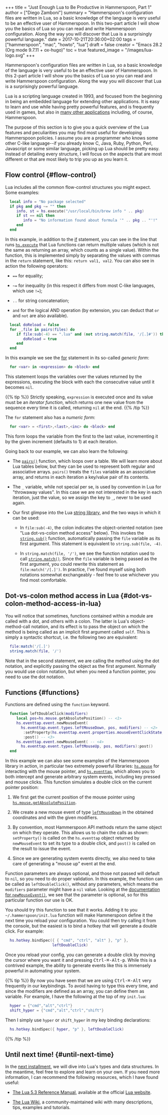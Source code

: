 +++
title = "Just Enough Lua to Be Productive in Hammerspoon, Part 1"
author = ["Diego Zamboni"]
summary = "Hammerspoon's configuration files are written in Lua, so a basic knowledge of the language is very useful to be an effective user of Hammerspoon. In this two-part article I will show you the basics of Lua so you can read and write Hammerspoon configuration. Along the way you will discover that Lua is a surprisingly powerful language."
date = 2017-10-21T20:36:00+02:00
tags = ["hammerspoon", "mac", "howto", "lua"]
draft = false
creator = "Emacs 28.2 (Org mode 9.7.11 + ox-hugo)"
toc = true
featured_image = "/images/lua-logo.svg"
+++

Hammerspoon's configuration files are written in Lua, so a basic knowledge of the language is very useful to be an effective user of Hammerspoon. In this 2-part article I will show you the basics of Lua so you can read and write Hammerspoon configuration. Along the way you will discover that Lua is a surprisingly powerful language.

Lua is a scripting language created in 1993, and focused from the beginning in being an embedded language for extending other applications. It is easy to learn and use while having pretty powerful features, and is frequently used in games, but also in [many other applications](https://en.wikipedia.org/wiki/List_of_applications_using_Lua) including, of course, Hammerspoon.

The purpose of this section is to give you a quick overview of the Lua features and peculiarities you may find most useful for developing Hammerspoon policies. I assume you are a programmer who knows some other C-like language--if you already know C, Java, Ruby, Python, Perl, Javascript or some similar language, picking up Lua should be pretty easy. Instead of detailing every structure, I will focus on the aspects that are most different or that are most likely to trip you up as you learn it.


## Flow control {#flow-control}

Lua includes all the common flow-control structures you might expect.  Some examples:

```lua
  local info = "No package selected"
  if pkg and pkg ~= "" then
     info, st = hs.execute("/usr/local/bin/brew info " .. pkg)
     if st == nil then
        info = "No information found about formula '" .. pkg .. "'!"
     end
  end
```

In this example, in addition to the [if](https://www.lua.org/manual/5.3/manual.html#3.3.4) statement, you can see in the line that runs [`hs.execute`](https://www.hammerspoon.org/docs/hs#execute) that Lua functions can return multiple values (which is not the same as returning an array, which counts as a single value). Within the function, this is implemented simply by separating the values with commas in the `return` statement, like this: `return val1, val2`. You can also see in action the following operators:

-   `==` for equality;

-   `~=` for inequality (in this respect it differs from most C-like languages, which use `!=`);

-   `..` for string concatenation;

-   `and` for the logical AND operation (by extension, you can deduct that `or` and `not` are also available).

<!--listend-->

```lua
  local doReload = false
  for _,file in pairs(files) do
     if file:sub(-4) == ".lua" and (not string.match(file, '/[.]#')) then
        doReload = true
     end
  end
```

In this example we see the [for](https://www.lua.org/manual/5.3/manual.html#3.3.5) statement in its so-called _generic form_:

```lua
  for <var> in <expression> do <block> end
```

This statement loops the variables over the values returned by the expressions, executing the block with each the consecutive value until it becomes `nil`.

{{% tip %}}
Strictly speaking, `expression` is executed once and its value must be an _iterator function_, which returns one new value from the sequence every time it is called, returning `nil` at the end.
{{% /tip %}}

The `for` statement also has a _numeric form_:

```lua
  for <var> = <first>,<last>,<inc> do <block> end
```

This form loops the variable from the first to the last value, incrementing it by the given increment (defaults to 1) at each iteration.

Going back to our example, we can also learn the following:

-   The [`pairs()`](https://www.lua.org/manual/5.3/manual.html#pdf-pairs) function, which loops over a table. We will learn more about Lua tables below, but they can be used to represent both regular and associative arrays. `pairs()` treats the `files` variable as an associative array, and returns in each iteration a key/value pair of its contents.

-   The `_` variable, while not special per se, is used by convention in Lua for "throwaway values". In this case we are not interested in the key in each iteration, just the value, so we assign the key to `_`, never to be used again.

-   Our first glimpse into the Lua [string library](https://www.lua.org/manual/5.3/manual.html#6.4), and the two ways in which it can be used:
    -   In `file:sub(-4)`, the colon indicates the object-oriented notation (see "Lua dot-vs-colon method access" below). This invokes the [`string.sub()`](https://www.lua.org/manual/5.3/manual.html#pdf-string.sub) function, automatically passing the `file` variable as its first argument. This statement is equivalent to `string.sub(file, -4)`.

    -   In `string.match(file, '/')`, we see the function notation used to call [`string.match()`](https://www.lua.org/manual/5.3/manual.html#pdf-string.match). Since the `file` variable is being passed as the first argument, you could rewrite this statement as `file:match('/[.]')`. In practice, I've found myself using both notations somewhat exchangeably - feel free to use whichever you find most comfortable.


## Dot-vs-colon method access in Lua {#dot-vs-colon-method-access-in-lua}

You will notice that sometimes, functions contained within a module are called with a dot, and others with a colon. The latter is Lua's object-method-call notation, and its effect is to pass the object on which the method is being called as an implicit first argument called `self`. This is simply a syntactic shortcut, i.e. the following two are equivalent:

```lua
  file:match('/[.]')
  string.match(file, '/')
```

Note that in the second statement, we are calling the method using the dot notation, and explicitly passing the object as the first argument.  Normally you would use colon notation, but when you need a function pointer, you need to use the dot notation.


## Functions {#functions}

Functions are defined using the `function` keyword.

```lua
  function leftDoubleClick(modifiers)
     local pos=hs.mouse.getAbsolutePosition() -- <1>
     hs.eventtap.event.newMouseEvent(
       hs.eventtap.event.types.leftMouseDown, pos, modifiers) -- <2>
        :setProperty(hs.eventtap.event.properties.mouseEventClickState, 2)
        :post() -- <3>
     hs.eventtap.event.newMouseEvent( -- <4>
       hs.eventtap.event.types.leftMouseUp, pos, modifiers):post()
  end
```

In this example we can also see some examples of the Hammerspoon library in action, in particular two extremely powerful libraries: [`hs.mouse`](https://www.hammerspoon.org/docs/hs.mouse) for interacting with the mouse pointer, and [`hs.eventtap`](https://www.hammerspoon.org/docs/hs.eventtap), which allows you to both intercept and generate arbitrary system events, including key pressed and mouse clicks. This function simulates a double click on the current pointer position:

1.  We first get the current position of the mouse pointer using [`hs.mouse.getAbsolutePosition`](https://www.hammerspoon.org/docs/hs.mouse#getAbsolutePosition).

2.  We create a new mouse event of type [`leftMouseDown`](https://www.hammerspoon.org/docs/hs.eventtap.event#types) in the obtained coordinates and with the given modifiers.

3.  By convention, most Hammerspoon API methods return the same object on which they operate. This allows us to chain the calls as shown: `setProperty()` is called on the `hs.eventtap` object returned by `newMouseEvent` to set its type to a double click, and `post()` is called on the result to issue the event.

4.  Since we are generating system events directly, we also need to take care of generating a "mouse up" event at the end.

Function parameters are always optional, and those not passed will default to `nil`, so you need to do proper validation. In this example, the function can be called as `leftDoubleClick()`, without any parameters, which means the `modifiers` parameter might have a `nil` value. Looking at the [documentation for `newMouseEvent()`](https://www.hammerspoon.org/docs/hs.eventtap.event#newMouseEvent), we see that the parameter is optional, so for this particular function our use is OK.

You should try this function to see that it works. Adding it to you `~/.hammerspoon/init.lua` function will make Hammerspoon define it the next time you reload your configuration. You could then try calling it from the console, but the easiest is to bind a hotkey that will generate a double click. For example:

```lua
  hs.hotkey.bindSpec({ { "cmd", "ctrl", "alt" }, "p" },
                     leftDoubleClick)
```

Once you reload your config, you can generate a double click by moving the cursor where you want it and pressing <kbd>Ctrl​-​⌘​-​Alt​-​p</kbd>. While this is a contrived example, the ability to generate events like this is immensely powerful in automating your system.

{{% tip %}}
By now you have seen that we are using <kbd>Ctrl​-​⌘​-​Alt</kbd> very frequently in our keybindings. To avoid having to type this every time, and since the modifiers are defined as an array, you can define them as variable. For example, I have the following at the top of my `init.lua`:

```lua
  hyper = {"cmd","alt","ctrl"}
  shift_hyper = {"cmd","alt","ctrl","shift"}
```

Then I simply use `hyper` or `shift_hyper` in my key binding declarations:

```lua
  hs.hotkey.bindSpec({ hyper, "p" }, leftDoubleClick)
```
{{% /tip %}}


## Until next time! {#until-next-time}

In the [next installment](/post/just-enough-lua-to-be-productive-in-hammerspoon-part-2/), we will dive into Lua's types and data structures. In the meantime, feel free to explore and learn on your own. If you need more information, I can recommend the following resources, which I have found useful:

-   [The Lua 5.3 Reference Manual](http://www.lua.org/manual/5.3/), available at the official [Lua website](http://www.lua.org).

-   [The Lua Wiki](http://lua-users.org/wiki/), a community-maintained wiki with many descriptions, tips, examples and tutorials.

